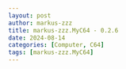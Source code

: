 ```yaml
---
layout: post
author: markus-zzz
title: markus-zzz.MyC64 - 0.2.6
date: 2024-08-14
categories: [Computer, C64]
tags: [markus-zzz.MyC64]
---
```



